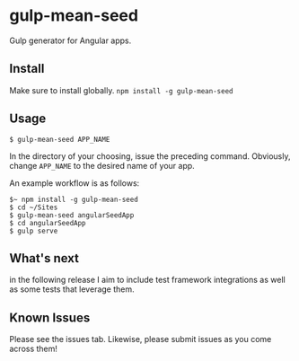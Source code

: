 # gulp-mean-seed
Gulp generator for Angular apps.

## Install
Make sure to install globally.
`npm install -g gulp-mean-seed`

## Usage
`$ gulp-mean-seed APP_NAME`

In the directory of your choosing, issue the preceding command. Obviously, change `APP_NAME` to the desired name of your app.

An example workflow is as follows:

    $~ npm install -g gulp-mean-seed
    $ cd ~/Sites
    $ gulp-mean-seed angularSeedApp
    $ cd angularSeedApp
    $ gulp serve

## What's next

in the following release I aim to include test framework integrations as well as
some tests that leverage them.

## Known Issues
Please see the issues tab. Likewise, please submit issues as you come across them!